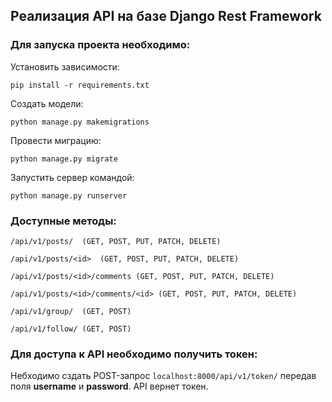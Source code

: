 

## Реализация API на базе Django Rest Framework

### Для запуска проекта необходимо:

Установить зависимости:

`pip install -r requirements.txt`

Создать модели:

`python manage.py makemigrations`

Провести миграцию:

`python manage.py migrate`

Запустить сервер командой:

`python manage.py runserver`

### Доступные методы:

`/api/v1/posts/  (GET, POST, PUT, PATCH, DELETE)`

`/api/v1/posts/<id>  (GET, POST, PUT, PATCH, DELETE)`

`/api/v1/posts/<id>/comments (GET, POST, PUT, PATCH, DELETE)`

`/api/v1/posts/<id>/comments/<id> (GET, POST, PUT, PATCH, DELETE)`

`/api/v1/group/  (GET, POST)`

`/api/v1/follow/ (GET, POST)`

### Для доступа к API необходимо получить токен:

Небходимо сздать POST-запрос `localhost:8000/api/v1/token/` передав поля **username** и **password**. API вернет токен.
